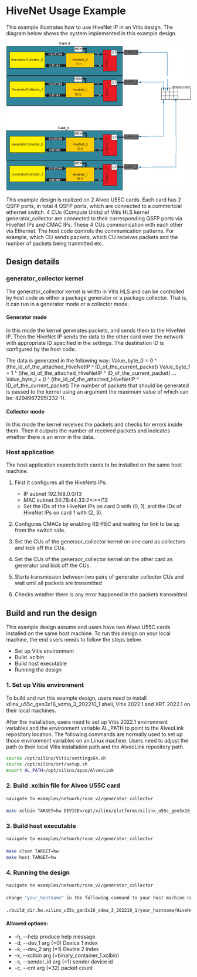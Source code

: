 <!---
# Copyright 2019-2022 Xilinx, Inc.
#
# Licensed under the Apache License, Version 2.0 (the "License");
# you may not use this file except in compliance with the License.
# You may obtain a copy of the License at
#
#     http://www.apache.org/licenses/LICENSE-2.0
#
# Unless required by applicable law or agreed to in writing, software
# distributed under the License is distributed on an "AS IS" BASIS,
# WITHOUT WARRANTIES OR CONDITIONS OF ANY KIND, either express or implied.
# See the License for the specific language governing permissions and
# limitations under the License.
--->

# HiveNet Usage Example 

This example illustrates how to use HiveNet IP in an Vitis design. The diagram below shows the system implemented in this example design.

![](../../../../img/hivenet_gencol.png)

This example design is realized on 2 Alveo U55C cards. Each card has 2 QSFP ports, in total 4 QSFP ports, which are connected to a commericial ethernet switch. 4 CUs (Compute Units) of Vitis HLS kernel generator_collector are connected to their corresponding QSFP ports via HiveNet IPs and CMAC IPs. These 4 CUs communication with each other via Ethernet. The host code controls the communication patterns. For example, which CU sends packets, which CU receives packets and the number of packets being tranmitted etc. 

## Design details

### generator_collector kernel

The generator_collector kernel is writtn in Vitis HLS and can be controlled by host code as either a package generator or a package collector. That is, it can run in a generator mode or a collector mode.

#### Generator mode

In this mode the kernel generates packets, and sends them to the HiveNet IP. Then the HiveNet IP sends the data to the other card over the network with appropriate ID specified in the settings. The destination ID is configured by the host code.

The data is generated in the following way:
Value_byte_0 = 0 ^ (the_id_of_the_attached_HiveNetIP ^ ID_of_the_current_packet)
Value_byte_1 = 1 ^ (the_id_of_the_attached_HiveNetIP ^ ID_of_the_current_packet)
…
Value_byte_i = (i ^ (the_id_of_the_attached_HiveNetIP ^ ID_of_the_current_packet)
The number of packets that should be generated is passed to the kernel using an argument the maximum value of which can be: 4294967295(232-1).


#### Collector mode

In this mode the kernel receives the packets and checks for errors inside them. Then it outputs the number of received packets and indicates whether there is an error in the data. 

### Host application

The host application expects both cards to be installed on the same host machine.
1. First it configures all the HiveNets IPs:
    * IP subnet 192.168.0.0/13
    * MAC subnet 34:78:44:33:2*:**/13
    * Set the IDs of the HiveNet IPs on card 0 with (0, 1), and the IDs of HiveNet IPs on card 1 with (2, 3).

2. Configures CMACs by enabling RS-FEC and waiting for link to be up from the switch side.
3. Set the CUs of the generaor_collector kernel on one card as collectors and kick off the CUs.
4. Set the CUs of the generaor_collector kernel on the other card as generator and kick off the CUs.
5. Starts transmission between two pairs of generator collector CUs and wait until all packets are transmitted
6. Checks weather there is any error happened in the packets transmitted.


## Build and run the design

This example design assume end users have two Alveo U55C cards installed on the same host machine. To run this design on your local machine, the end users needs to follow the steps below.

* Set up Vitis environment
* Build .xclbin 
* Build host executable
* Running the design


### 1. Set up Vitis environment

To build and run this example design, users need to install xilinx_u55c_gen3x16_xdma_3_202210_1 shell, Vitis 2022.1 and XRT 2022.1 on their local machines. 

After the installation, users need to set up Vitis 2022.1 environment variables and the environment variable AL_PATH to point to the AlveoLink repository location. The following commands are normally used to set up those environment variables on an Linux machine. Users need to adjust the path to their local Vitis installation path and the AlveoLink repository path.

```sh
source /opt/xilinx/Vitis/settings64.sh
source /opt/xilinx/xrt/setup.sh
export AL_PATH=/opt/xilinx/apps/AlveoLink
```

### 2. Build .xclbin file for Alveo U55C card

```sh
navigate to examples/network/roce_v2/generator_collector

make xclbin TARGET=hw DEVICE=/opt/xilinx/platforms/xilinx_u55c_gen3x16_xdma_3_202210_1/xilinx_u55c_gen3x16_xdma_3_202210_1.xpfm INTERFACE=3

```

### 3. Build host executable

```sh
navigate to examples/network/roce_v2/generator_collector

make clean TARGET=hw
make host TARGET=hw
```

### 4. Running the design

```sh
navigate to examples/network/roce_v2/generator_collector

change "your_hostname" in the following command to your host machine name

./build_dir.hw.xilinx_u55c_gen3x16_xdma_3_202210_1/your_hostname/HiveNet_test.exe -x build_dir.hw.xilinx_u55c_gen3x16_xdma_3_202210_1/your_hostname/hiveNetTest.xclbin -s 0 -c 53
```

#### Allowed options:
  * -h, --help                          produce help message
  * -d, --dev_1 arg (=0)                Device 1 index 
  * -k, --dev_2 arg (=1)                Device 2 index
  * -x, --xclbin arg (=binary_container_1.xclbin)
  * -s, --sender_id arg (=1)            sender device id
  * -c, --cnt arg (=32)                 packet count
